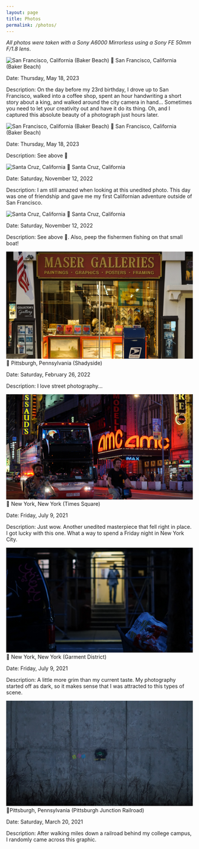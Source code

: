 ```yaml
---
layout: page
title: Photos
permalink: /photos/
---
```

*All photos were taken with a Sony A6000 Mirrorless using a Sony FE 50mm F/1.8 lens*.

![San Francisco, California (Baker Beach)](/images/baker-beach-bridge.jpg)
📍 San Francisco, California (Baker Beach)

Date: Thursday, May 18, 2023

Description: On the day before my 23rd birthday, I drove up to San Francisco, walked into a coffee shop, spent an hour handwriting a short story about a king, and walked around the city camera in hand... Sometimes you need to let your creativity out and have it do its thing. Oh, and I captured this absolute beauty of a photograph just hours later.


![San Francisco, California (Baker Beach)](/images/baker-beach-north-bay.jpg)
📍 San Francisco, California (Baker Beach)

Date: Thursday, May 18, 2023

Description: See above 🙂


![Santa Cruz, California](/images/santa-cruz-kite.jpg)
📍 Santa Cruz, California

Date: Saturday, November 12, 2022

Description: I am still amazed when looking at this unedited photo. This day was one of friendship and gave me my first Californian adventure outside of San Francisco.


![Santa Cruz, California](/images/santa-cruz-pacific-ocean.jpg)
📍 Santa Cruz, California

Date: Saturday, November 12, 2022

Description: See above 🙂. Also, peep the fishermen fishing on that small boat!


![Pittsburgh, Pennsylvania (Shadyside)](/images/shadyside-pittsburgh.jpg)
📍 Pittsburgh, Pennsylvania (Shadyside)

Date: Saturday, February 26, 2022

Description: I love street photography...


![New York, New York (Times Square)](/images/times-square-amc.jpg)
📍 New York, New York (Times Square)

Date: Friday, July 9, 2021

Description: Just wow. Another unedited masterpiece that fell right in place. I got lucky with this one. What a way to spend a Friday night in New York City.


![New York, New York (Manhattan)](/images/man-new-york.jpg)
📍 New York, New York (Garment District)

Date: Friday, July 9, 2021

Description: A little more grim than my current taste. My photography started off as dark, so it makes sense that I was attracted to this types of scene.


![Pittsburgh, Pennsylvania (Pittsburgh Junction Railroad)](/images/railroad.jpg)
📍Pittsburgh, Pennsylvania (Pittsburgh Junction Railroad)

Date: Saturday, March 20, 2021

Description: After walking miles down a railroad behind my college campus, I randomly came across this graphic.
